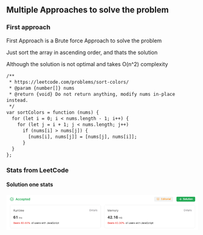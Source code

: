 ## Multiple Approaches to solve the problem

### First approach

First Approach is a Brute force Approach to solve the problem

Just sort the array in ascending order, and thats the solution

Although the solution is not optimal and takes O(n^2) complexity

```
/**
 * https://leetcode.com/problems/sort-colors/
 * @param {number[]} nums
 * @return {void} Do not return anything, modify nums in-place instead.
 */
var sortColors = function (nums) {
  for (let i = 0; i < nums.length - 1; i++) {
    for (let j = i + 1; j < nums.length; j++)
      if (nums[i] > nums[j]) {
        [nums[i], nums[j]] = [nums[j], nums[i]];
      }
  }
};

```

### Stats from LeetCode

#### Solution one stats

![Alt text](sol1.png)
